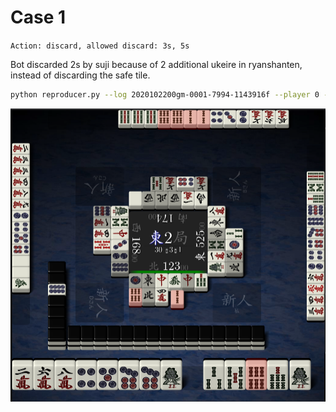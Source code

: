 # Case 1
`Action: discard, allowed discard: 3s, 5s`


Bot discarded 2s by suji because of 2 additional ukeire in ryanshanten, instead of discarding the safe tile.
```bash
python reproducer.py --log 2020102200gm-0001-7994-1143916f --player 0 --wind 2 --honba 3 --tile=1s --n 2 --action=draw
```
![image](./project/system_testing/fixtures/1.png)